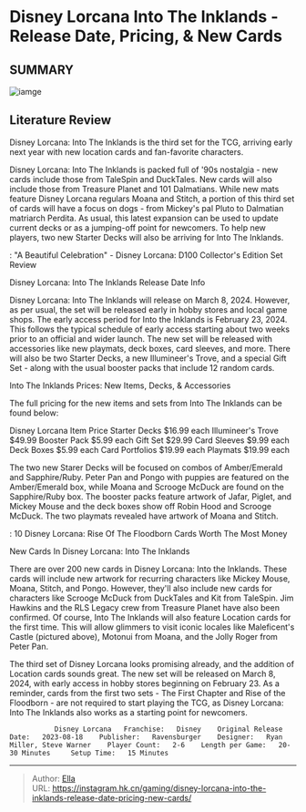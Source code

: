 # Disney Lorcana Into The Inklands - Release Date, Pricing, &amp; New Cards


## SUMMARY 

![iamge](https://static1.srcdn.com/wordpress/wp-content/uploads/2023/12/disney-lorcana-set-3-items.jpg)

## Literature Review

Disney Lorcana: Into The Inklands is the third set for the TCG, arriving early next year with new location cards and fan-favorite characters.





Disney Lorcana: Into The Inklands is packed full of &#39;90s nostalgia - new cards include those from TaleSpin and DuckTales. New cards will also include those from Treasure Planet and 101 Dalmatians. While new mats feature Disney Lorcana regulars Moana and Stitch, a portion of this third set of cards will have a focus on dogs - from Mickey&#39;s pal Pluto to Dalmatian matriarch Perdita. As usual, this latest expansion can be used to update current decks or as a jumping-off point for newcomers. To help new players, two new Starter Decks will also be arriving for Into The Inklands.




 : &#34;A Beautiful Celebration&#34; - Disney Lorcana: D100 Collector&#39;s Edition Set Review


 Disney Lorcana: Into The Inklands Release Date Info 
          

Disney Lorcana: Into The Inklands will release on March 8, 2024. However, as per usual, the set will be released early in hobby stores and local game shops. The early access period for Into the Inklands is February 23, 2024. This follows the typical schedule of early access starting about two weeks prior to an official and wider launch. The new set will be released with accessories like new playmats, deck boxes, card sleeves, and more. There will also be two Starter Decks, a new Illumineer&#39;s Trove, and a special Gift Set - along with the usual booster packs that include 12 random cards.



 Into The Inklands Prices: New Items, Decks, &amp; Accessories 
          




The full pricing for the new items and sets from Into The Inklands can be found below:

 Disney Lorcana Item  Price   Starter Decks  $16.99 each   Illumineer&#39;s Trove  $49.99   Booster Pack  $5.99 each   Gift Set  $29.99   Card Sleeves  $9.99 each   Deck Boxes  $5.99 each   Card Portfolios  $19.99 each   Playmats  $19.99 each   



The two new Starer Decks will be focused on combos of Amber/Emerald and Sapphire/Ruby. Peter Pan and Pongo with puppies are featured on the Amber/Emerald box, while Moana and Scrooge McDuck are found on the Sapphire/Ruby box. The booster packs feature artwork of Jafar, Piglet, and Mickey Mouse and the deck boxes show off Robin Hood and Scrooge McDuck. The two playmats revealed have artwork of Moana and Stitch.




 : 10 Disney Lorcana: Rise Of The Floodborn Cards Worth The Most Money



 New Cards In Disney Lorcana: Into The Inklands 
          

There are over 200 new cards in Disney Lorcana: Into the Inklands. These cards will include new artwork for recurring characters like Mickey Mouse, Moana, Stitch, and Pongo. However, they&#39;ll also include new cards for characters like Scrooge McDuck from DuckTales and Kit from TaleSpin. Jim Hawkins and the RLS Legacy crew from Treasure Planet have also been confirmed. Of course, Into The Inklands will also feature Location cards for the first time. This will allow glimmers to visit iconic locales like Maleficent&#39;s Castle (pictured above), Motonui from Moana, and the Jolly Roger from Peter Pan.

The third set of Disney Lorcana looks promising already, and the addition of Location cards sounds great. The new set will be released on March 8, 2024, with early access in hobby stores beginning on February 23. As a reminder, cards from the first two sets - The First Chapter and Rise of the Floodborn - are not required to start playing the TCG, as Disney Lorcana: Into The Inklands also works as a starting point for newcomers.




               Disney Lorcana   Franchise:   Disney    Original Release Date:   2023-08-18    Publisher:   Ravensburger    Designer:   Ryan Miller, Steve Warner    Player Count:   2-6    Length per Game:   20-30 Minutes     Setup Time:   15 Minutes      

---

> Author: [Ella](https://instagram.hk.cn/)  
> URL: https://instagram.hk.cn/gaming/disney-lorcana-into-the-inklands-release-date-pricing-new-cards/  

